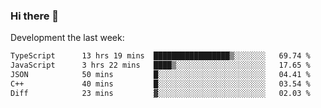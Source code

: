 ### Hi there 👋

Development the last week:
<!--START_SECTION:waka-->

```txt
TypeScript      13 hrs 19 mins  █████████████████▒░░░░░░░   69.74 %
JavaScript      3 hrs 22 mins   ████▒░░░░░░░░░░░░░░░░░░░░   17.65 %
JSON            50 mins         █░░░░░░░░░░░░░░░░░░░░░░░░   04.41 %
C++             40 mins         █░░░░░░░░░░░░░░░░░░░░░░░░   03.54 %
Diff            23 mins         ▓░░░░░░░░░░░░░░░░░░░░░░░░   02.03 %
```

<!--END_SECTION:waka-->

<!--
**JASONPANGGO/jasonpanggo** is a ✨ _special_ ✨ repository because its `README.md` (this file) appears on your GitHub profile.

Here are some ideas to get you started:

- 🔭 I’m currently working on ...
- 🌱 I’m currently learning ...
- 👯 I’m looking to collaborate on ...
- 🤔 I’m looking for help with ...
- 💬 Ask me about ...
- 📫 How to reach me: ...
- 😄 Pronouns: ...
- ⚡ Fun fact: ...
-->

